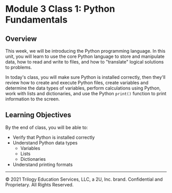 # Module 3 Class 1: Python Fundamentals

## Overview

This week, we will be introducing the Python programming language. In this unit, you will learn to use the core Python language  to store and manipulate data, how to read and write to files, and how to "translate" logical solutions to problems.

In today's class, you will make sure Python is installed correctly, then they'll review how to create and execute Python files, create variables and determine the data types of variables, perform calculations using Python, work with lists and dictionaries, and use the Python `print()` function to print information to the screen. 

## Learning Objectives

By the end of class, you will be able to:
 
* Verify that Python is installed correctly
* Understand Python data types
    * Variables
    * Lists
    * Dictionaries
* Understand printing formats

---

© 2021 Trilogy Education Services, LLC, a 2U, Inc. brand.  Confidential and Proprietary.  All Rights Reserved.
